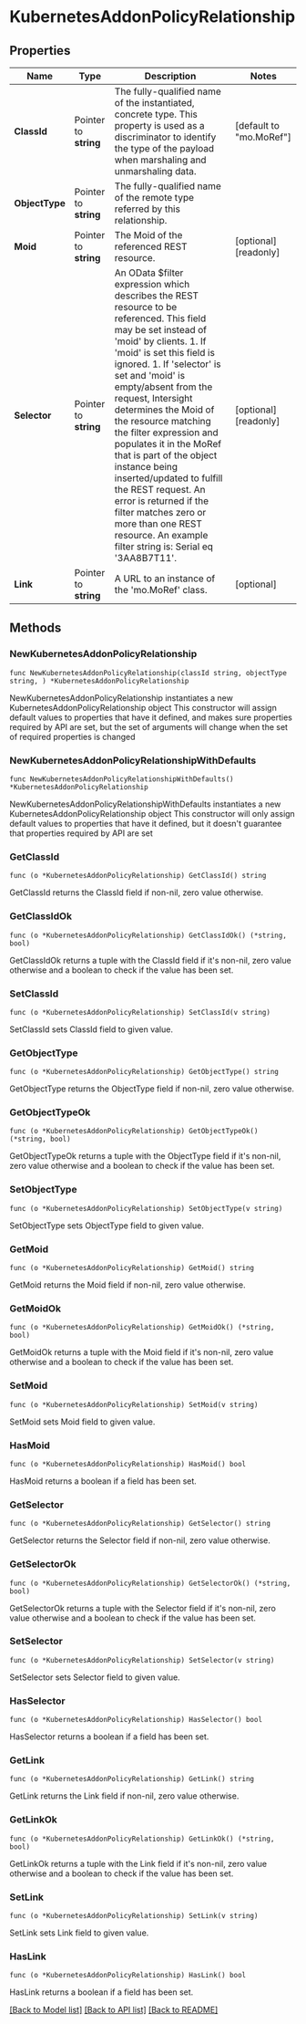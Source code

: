 # KubernetesAddonPolicyRelationship

## Properties

Name | Type | Description | Notes
------------ | ------------- | ------------- | -------------
**ClassId** | Pointer to **string** | The fully-qualified name of the instantiated, concrete type. This property is used as a discriminator to identify the type of the payload when marshaling and unmarshaling data. | [default to "mo.MoRef"]
**ObjectType** | Pointer to **string** | The fully-qualified name of the remote type referred by this relationship. | 
**Moid** | Pointer to **string** | The Moid of the referenced REST resource. | [optional] [readonly] 
**Selector** | Pointer to **string** | An OData $filter expression which describes the REST resource to be referenced. This field may be set instead of &#39;moid&#39; by clients. 1. If &#39;moid&#39; is set this field is ignored. 1. If &#39;selector&#39; is set and &#39;moid&#39; is empty/absent from the request, Intersight determines the Moid of the resource matching the filter expression and populates it in the MoRef that is part of the object instance being inserted/updated to fulfill the REST request. An error is returned if the filter matches zero or more than one REST resource. An example filter string is: Serial eq &#39;3AA8B7T11&#39;. | [optional] [readonly] 
**Link** | Pointer to **string** | A URL to an instance of the &#39;mo.MoRef&#39; class. | [optional] 

## Methods

### NewKubernetesAddonPolicyRelationship

`func NewKubernetesAddonPolicyRelationship(classId string, objectType string, ) *KubernetesAddonPolicyRelationship`

NewKubernetesAddonPolicyRelationship instantiates a new KubernetesAddonPolicyRelationship object
This constructor will assign default values to properties that have it defined,
and makes sure properties required by API are set, but the set of arguments
will change when the set of required properties is changed

### NewKubernetesAddonPolicyRelationshipWithDefaults

`func NewKubernetesAddonPolicyRelationshipWithDefaults() *KubernetesAddonPolicyRelationship`

NewKubernetesAddonPolicyRelationshipWithDefaults instantiates a new KubernetesAddonPolicyRelationship object
This constructor will only assign default values to properties that have it defined,
but it doesn't guarantee that properties required by API are set

### GetClassId

`func (o *KubernetesAddonPolicyRelationship) GetClassId() string`

GetClassId returns the ClassId field if non-nil, zero value otherwise.

### GetClassIdOk

`func (o *KubernetesAddonPolicyRelationship) GetClassIdOk() (*string, bool)`

GetClassIdOk returns a tuple with the ClassId field if it's non-nil, zero value otherwise
and a boolean to check if the value has been set.

### SetClassId

`func (o *KubernetesAddonPolicyRelationship) SetClassId(v string)`

SetClassId sets ClassId field to given value.


### GetObjectType

`func (o *KubernetesAddonPolicyRelationship) GetObjectType() string`

GetObjectType returns the ObjectType field if non-nil, zero value otherwise.

### GetObjectTypeOk

`func (o *KubernetesAddonPolicyRelationship) GetObjectTypeOk() (*string, bool)`

GetObjectTypeOk returns a tuple with the ObjectType field if it's non-nil, zero value otherwise
and a boolean to check if the value has been set.

### SetObjectType

`func (o *KubernetesAddonPolicyRelationship) SetObjectType(v string)`

SetObjectType sets ObjectType field to given value.


### GetMoid

`func (o *KubernetesAddonPolicyRelationship) GetMoid() string`

GetMoid returns the Moid field if non-nil, zero value otherwise.

### GetMoidOk

`func (o *KubernetesAddonPolicyRelationship) GetMoidOk() (*string, bool)`

GetMoidOk returns a tuple with the Moid field if it's non-nil, zero value otherwise
and a boolean to check if the value has been set.

### SetMoid

`func (o *KubernetesAddonPolicyRelationship) SetMoid(v string)`

SetMoid sets Moid field to given value.

### HasMoid

`func (o *KubernetesAddonPolicyRelationship) HasMoid() bool`

HasMoid returns a boolean if a field has been set.

### GetSelector

`func (o *KubernetesAddonPolicyRelationship) GetSelector() string`

GetSelector returns the Selector field if non-nil, zero value otherwise.

### GetSelectorOk

`func (o *KubernetesAddonPolicyRelationship) GetSelectorOk() (*string, bool)`

GetSelectorOk returns a tuple with the Selector field if it's non-nil, zero value otherwise
and a boolean to check if the value has been set.

### SetSelector

`func (o *KubernetesAddonPolicyRelationship) SetSelector(v string)`

SetSelector sets Selector field to given value.

### HasSelector

`func (o *KubernetesAddonPolicyRelationship) HasSelector() bool`

HasSelector returns a boolean if a field has been set.

### GetLink

`func (o *KubernetesAddonPolicyRelationship) GetLink() string`

GetLink returns the Link field if non-nil, zero value otherwise.

### GetLinkOk

`func (o *KubernetesAddonPolicyRelationship) GetLinkOk() (*string, bool)`

GetLinkOk returns a tuple with the Link field if it's non-nil, zero value otherwise
and a boolean to check if the value has been set.

### SetLink

`func (o *KubernetesAddonPolicyRelationship) SetLink(v string)`

SetLink sets Link field to given value.

### HasLink

`func (o *KubernetesAddonPolicyRelationship) HasLink() bool`

HasLink returns a boolean if a field has been set.


[[Back to Model list]](../README.md#documentation-for-models) [[Back to API list]](../README.md#documentation-for-api-endpoints) [[Back to README]](../README.md)


